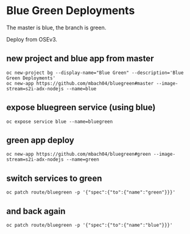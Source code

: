 # Blue Green Deployments

The master is blue, the branch is green.

Deploy from OSEv3.

## new project and blue app from master

    oc new-project bg --display-name="Blue Green" --description='Blue Green Deployments'
    oc new-app https://github.com/mbach04/bluegreen#master --image-stream=s2i-adx-nodejs --name=blue

## expose bluegreen service (using blue)

    oc expose service blue --name=bluegreen

## green app deploy

    oc new-app https://github.com/mbach04/bluegreen#green --image-stream=s2i-adx-nodejs --name=green

## switch services to green
    oc patch route/bluegreen -p '{"spec":{"to":{"name":"green"}}}'

## and back again
    oc patch route/bluegreen -p '{"spec":{"to":{"name":"blue"}}}'
